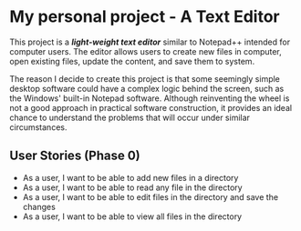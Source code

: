# My personal project - A Text Editor
This project is a ***light-weight text editor*** similar to Notepad++ intended for computer users. The editor allows 
users to create new files in computer, open existing files, update the content, and save them to system. 

The reason I decide to create this project is that some seemingly simple desktop software could have a complex 
logic behind the screen, such as the Windows' built-in Notepad software. Although reinventing the wheel is not a good
approach in practical software construction, it provides an ideal chance to understand the problems that will occur 
under similar circumstances.

## User Stories (Phase 0)
- As a user, I want to be able to add new files in a directory
- As a user, I want to be able to read any file in the directory
- As a user, I want to be able to edit files in the directory and save the changes
- As a user, I want to be able to view all files in the directory
